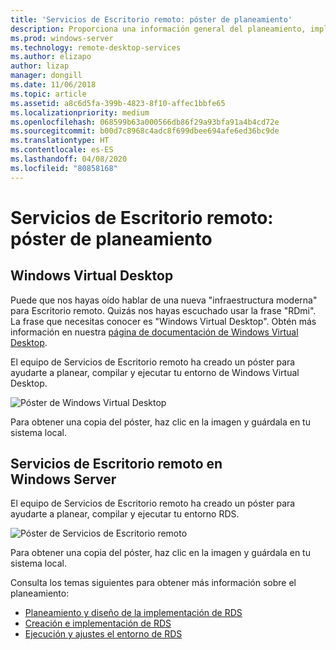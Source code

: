 ```yaml
---
title: 'Servicios de Escritorio remoto: póster de planeamiento'
description: Proporciona una información general del planeamiento, implementación y ejecución de los Servicios de Escritorio remoto
ms.prod: windows-server
ms.technology: remote-desktop-services
ms.author: elizapo
author: lizap
manager: dongill
ms.date: 11/06/2018
ms.topic: article
ms.assetid: a8c6d5fa-399b-4823-8f10-affec1bbfe65
ms.localizationpriority: medium
ms.openlocfilehash: 068599b63a000566db86f29a93bfa91a4b4cd72e
ms.sourcegitcommit: b00d7c8968c4adc8f699dbee694afe6ed36bc9de
ms.translationtype: HT
ms.contentlocale: es-ES
ms.lasthandoff: 04/08/2020
ms.locfileid: "80858168"
---
```

# <a name="remote-desktop-services---planning-poster"></a>Servicios de Escritorio remoto: póster de planeamiento

## <a name="windows-virtual-desktop"></a>Windows Virtual Desktop

Puede que nos hayas oído hablar de una nueva "infraestructura moderna" para Escritorio remoto. Quizás nos hayas escuchado usar la frase "RDmi". La frase que necesitas conocer es "Windows Virtual Desktop". Obtén más información en nuestra [página de documentación de Windows Virtual Desktop](https://docs.microsoft.com/azure/virtual-desktop/).

El equipo de Servicios de Escritorio remoto ha creado un póster para ayudarte a planear, compilar y ejecutar tu entorno de Windows Virtual Desktop.

![Póster de Windows Virtual Desktop](./media/wvd-poster-download.png)

Para obtener una copia del póster, haz clic en la imagen y guárdala en tu sistema local.

## <a name="remote-desktop-services-in-windows-server"></a>Servicios de Escritorio remoto en Windows Server

El equipo de Servicios de Escritorio remoto ha creado un póster para ayudarte a planear, compilar y ejecutar tu entorno RDS.

![Póster de Servicios de Escritorio remoto](./media/rds-poster-download.png)

Para obtener una copia del póster, haz clic en la imagen y guárdala en tu sistema local.

Consulta los temas siguientes para obtener más información sobre el planeamiento:

- [Planeamiento y diseño de la implementación de RDS](rds-plan-and-design.md)
- [Creación e implementación de RDS](rds-build-and-deploy.md)
- [Ejecución y ajustes el entorno de RDS](rds-run-and-tune.md)
